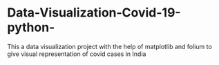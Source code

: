 # Data-Visualization-Covid-19-python-
This a data visualization project with the help of matplotlib and folium to give visual representation of covid cases in India
